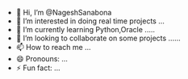 - 👋 Hi, I’m @NageshSanabona
- 👀 I’m interested in doing real time projects ...
- 🌱 I’m currently learning Python,Oracle .....
- 💞️ I’m looking to collaborate on some projects ......
- 📫 How to reach me ...
- 😄 Pronouns: ...
- ⚡ Fun fact: ...

<!---
NageshSanabona/NageshSanabona is a ✨ special ✨ repository because its `README.md` (this file) appears on your GitHub profile.
You can click the Preview link to take a look at your changes.
--->

